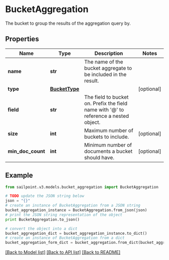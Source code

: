 # BucketAggregation

The bucket to group the results of the aggregation query by.

## Properties

Name | Type | Description | Notes
------------ | ------------- | ------------- | -------------
**name** | **str** | The name of the bucket aggregate to be included in the result. | 
**type** | [**BucketType**](BucketType.md) |  | [optional] 
**field** | **str** | The field to bucket on. Prefix the field name with &#39;@&#39; to reference a nested object. | 
**size** | **int** | Maximum number of buckets to include. | [optional] 
**min_doc_count** | **int** | Minimum number of documents a bucket should have. | [optional] 

## Example

```python
from sailpoint.v3.models.bucket_aggregation import BucketAggregation

# TODO update the JSON string below
json = "{}"
# create an instance of BucketAggregation from a JSON string
bucket_aggregation_instance = BucketAggregation.from_json(json)
# print the JSON string representation of the object
print BucketAggregation.to_json()

# convert the object into a dict
bucket_aggregation_dict = bucket_aggregation_instance.to_dict()
# create an instance of BucketAggregation from a dict
bucket_aggregation_form_dict = bucket_aggregation.from_dict(bucket_aggregation_dict)
```
[[Back to Model list]](../README.md#documentation-for-models) [[Back to API list]](../README.md#documentation-for-api-endpoints) [[Back to README]](../README.md)


